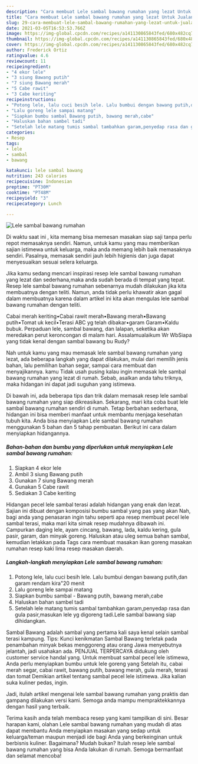 ```yaml
---
description: "Cara membuat Lele sambal bawang rumahan yang lezat Untuk Jualan"
title: "Cara membuat Lele sambal bawang rumahan yang lezat Untuk Jualan"
slug: 29-cara-membuat-lele-sambal-bawang-rumahan-yang-lezat-untuk-jualan
date: 2021-03-05T16:53:53.766Z
image: https://img-global.cpcdn.com/recipes/a141130865843fed/680x482cq70/lele-sambal-bawang-rumahan-foto-resep-utama.jpg
thumbnail: https://img-global.cpcdn.com/recipes/a141130865843fed/680x482cq70/lele-sambal-bawang-rumahan-foto-resep-utama.jpg
cover: https://img-global.cpcdn.com/recipes/a141130865843fed/680x482cq70/lele-sambal-bawang-rumahan-foto-resep-utama.jpg
author: Frederick Ortiz
ratingvalue: 4.6
reviewcount: 11
recipeingredient:
- "4 ekor lele"
- "3 siung Bawang putih"
- "7 siung Bawang merah"
- "5 Cabe rawit"
- "3 Cabe keriting"
recipeinstructions:
- "Potong lele, lalu cuci besih lele. Lalu bumbui dengan bawang putih,dan garam rendam kira&#34;20 menit"
- "Lalu goreng lele sampai matang"
- "Siapkan bumbu sambal Bawang putih, bawang merah,cabe"
- "Haluskan bahan sambel tadi"
- "Setelah lele matang tumis sambal tambahkan garam,penyedap rasa dan gula pasir,masukan lele yg digoreng tadi.Lele sambal bawang siap dihidangkan."
categories:
- Resep
tags:
- lele
- sambal
- bawang

katakunci: lele sambal bawang 
nutrition: 243 calories
recipecuisine: Indonesian
preptime: "PT30M"
cooktime: "PT48M"
recipeyield: "3"
recipecategory: Lunch

---
```



![Lele sambal bawang rumahan](https://img-global.cpcdn.com/recipes/a141130865843fed/680x482cq70/lele-sambal-bawang-rumahan-foto-resep-utama.jpg)

Di waktu  saat ini , kita memang bisa memesan masakan siap saji tanpa perlu repot memasaknya sendiri. Namun, untuk kamu yang mau memberikan sajian istimewa untuk keluarga, maka anda memang lebih baik memasaknya sendiri. Pasalnya, memasak sendiri jauh lebih higienis dan juga dapat menyesuaikan sesuai selera keluarga.

Jika kamu sedang mencari inspirasi resep lele sambal bawang rumahan yang lezat dan sederhana,maka anda sudah berada di tempat yang tepat. Resep lele sambal bawang rumahan  sebenarnya mudah dilakukan jika kita membuatnya dengan teliti. Namun, anda tidak perlu khawatir akan gagal dalam membuatnya 
karena dalam artikel ini kita akan mengulas lele sambal bawang rumahan dengan teliti.  

Cabai merah keriting•Cabai rawit merah•Bawang merah•Bawang putih•Tomat uk kecil•Terasi ABC yg telah dibakar•garam Garam•Kaldu bubuk. Perpaduan lele, sambal bawang, dan lalapan, seketika akan meredakan perut keroncongan di malam hari. Assalamualaikum Wr WbSiapa yang tidak kenal dengan sambal bawang bu Rudy?

Nah untuk kamu yang mau memasak lele sambal bawang rumahan yang lezat, ada beberapa langkah yang dapat dilakukan, mulai dari memilih jenis bahan, lalu pemilihan bahan segar, sampai cara membuat dan menyajikannya. kamu Tidak usah pusing kalau ingin memasak lele sambal bawang rumahan yang lezat di rumah. Sebab, asalkan anda  tahu triknya, maka hidangan ini dapat jadi suguhan yang istimewa.

Di bawah ini, ada beberapa tips dan trik dalam memasak resep lele sambal bawang rumahan yang siap dikreasikan. Sekarang, mari kita coba buat lele sambal bawang rumahan sendiri di rumah. Tetap berbahan sederhana, hidangan ini bisa memberi manfaat untuk membantu menjaga kesehatan tubuh kita. Anda bisa menyiapkan Lele sambal bawang rumahan menggunakan 5 bahan dan 5 tahap pembuatan. Berikut ini cara dalam menyiapkan hidangannya.

<!--inarticleads1-->

##### Bahan-bahan dan bumbu yang diperlukan untuk menyiapkan Lele sambal bawang rumahan:

1. Siapkan 4 ekor lele
1. Ambil 3 siung Bawang putih
1. Gunakan 7 siung Bawang merah
1. Gunakan 5 Cabe rawit
1. Sediakan 3 Cabe keriting


Hidangan pecel lele sambal terasi adalah hidangan yang enak dan lezat. Sajian ini dibuat dengan komposisi bumbu sambal yang pas yang akan Nah, bagi anda yang penasaran ingin tahu seperti apa resep membuat pecel lele sambal terasi, maka mari kita simak resep mudahnya dibawah ini. Campurkan daging lele, ayam cincang, bawang, lada, kaldu kering, gula pasir, garam, dan minyak goreng. Haluskan atau uleg semua bahan sambal, kemudian letakkan pada Tags cara membuat masakan ikan goreng masakan rumahan resep kaki lima resep masakan daerah. 

<!--inarticleads2-->

##### Langkah-langkah menyiapkan Lele sambal bawang rumahan:

1. Potong lele, lalu cuci besih lele. Lalu bumbui dengan bawang putih,dan garam rendam kira&#34;20 menit
1. Lalu goreng lele sampai matang
1. Siapkan bumbu sambal - Bawang putih, bawang merah,cabe
1. Haluskan bahan sambel tadi
1. Setelah lele matang tumis sambal tambahkan garam,penyedap rasa dan gula pasir,masukan lele yg digoreng tadi.Lele sambal bawang siap dihidangkan.


Sambal Bawang adalah sambal yang pertama kali saya kenal selain sambal terasi kampung. Tips: Kunci kenikmatan Sambal Bawang terletak pada penambahan minyak bekas menggoreng atau orang Jawa menyebutnya jelantah, jadi usahakan ada. PENJUAL TERPERCAYA didukung oleh customer service handal yang. Untuk membuat sambal pecel lele istimewa, Anda perlu menyiapkan bumbu untuk lele goreng yang Setelah itu, cabai merah segar, cabai rawit, bawang putih, bawang merah, gula merah, terasi dan tomat Demikian artikel tentang sambal pecel lele istimewa. Jika kalian suka kuliner pedas, ingin. 

Jadi, itulah artikel mengenai  lele sambal bawang rumahan  yang praktis dan gampang dilakukan versi kami. Semoga anda mampu mempraktekkannya dengan hasil yang terbaik. 

Terima kasih anda telah membaca resep yang kami tampilkan di sini. Besar harapan kami, olahan  Lele sambal bawang rumahan yang mudah di atas dapat membantu Anda menyiapkan masakan yang sedap untuk keluarga/teman maupun menjadi ide bagi Anda yang berkeinginan untuk berbisnis kuliner. Bagaimana? Mudah bukan? Itulah resep lele sambal bawang rumahan yang bisa Anda lakukan di rumah. Semoga bermanfaat dan selamat mencoba!

